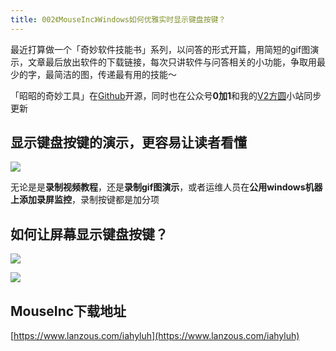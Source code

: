 ```yaml
---
title: 002《MouseInc》Windows如何优雅实时显示键盘按键？
---
```



最近打算做一个「奇妙软件技能书」系列，以问答的形式开篇，用简短的gif图演示，文章最后放出软件的下载链接，每次只讲软件与问答相关的小功能，争取用最少的字，最简洁的图，传递最有用的技能～


「昭昭的奇妙工具」在[Github](https://github.com/zhaoolee/WunderSoftSkills)开源，同时也在公众号**0加1**和我的[V2方圆](https://www.v2fy.com/WunderSoftSkills)小站同步更新



## 显示键盘按键的演示，更容易让读者看懂


![](https://www.v2fy.com/asset/windows-ctrl/qiangjinjiu.gif)

无论是是**录制视频教程**，还是**录制gif图演示**，或者运维人员在**公用windows机器上添加录屏监控**，录制按键都是加分项


##  如何让屏幕显示键盘按键？

![](https://www.v2fy.com/asset/tips-000002-%EF%BD%8Douseinc/openhuixian.png)

![](https://www.v2fy.com/asset/tips-000002-%EF%BD%8Douseinc/gaoji.png)


## MouseInc下载地址

[https://www.lanzous.com/iahyluh](https://www.lanzous.com/iahyluh)